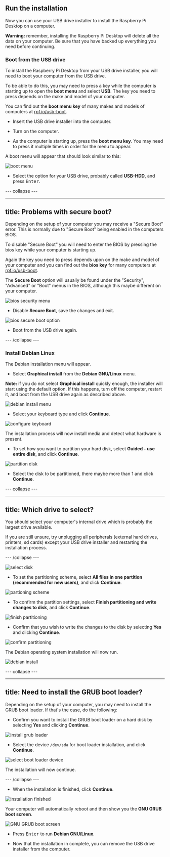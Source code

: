 ## Run the installation

Now you can use your USB drive installer to install the Raspberry Pi Desktop on a computer.

**Warning:** remember, installing the Raspberry Pi Desktop will delete all the data on your computer. Be sure that you have backed up everything you need before continuing.

### Boot from the USB drive

To install the Raspberry Pi Desktop from your USB drive installer, you will need to boot your computer from the USB drive.

To be able to do this, you may need to press a key while the computer is starting up to open the **boot menu** and select **USB**. The key you need to press depends on the make and model of your computer.

You can find out the **boot menu key** of many makes and models of computers at [rpf.io/usb-boot](http://rpf.io/usb-boot).

+ Insert the USB drive installer into the computer.

+ Turn on the computer.

+ As the computer is starting up, press the **boot menu key**. You may need to press it multiple times in order for the menu to appear.

A boot menu will appear that should look similar to this:

![boot menu](images/boot_menu.jpg)

+ Select the option for your USB drive, probably called **USB-HDD**, and press <kbd>Enter</kbd>.

--- collapse ---

---
title: Problems with secure boot?
---

Depending on the setup of your computer you may receive a "Secure Boot" error. This is normally due to "Secure Boot" being enabled in the computers BIOS.

To disable "Secure Boot" you will need to enter the BIOS by pressing the bios key while your computer is starting up. 

Again the key you need to press depends upon on the make and model of your computer and you can find out the **bios key** for many computers at [rpf.io/usb-boot](http://rpf.io/usb-boot).

The **Secure Boot** option will usually be found under the "Security", "Advanced" or "Boot" menus in the BIOS, although this maybe different on your computer.

![bios security menu](images/bios_secure_boot1.png)

+ Disable **Secure Boot**, save the changes and exit.

![bios secure boot option](images/bios_secure_boot2.png)

+ Boot from the USB drive again.

--- /collapse ---

### Install Debian Linux

The Debian installation menu will appear.

+ Select **Graphical install** from the **Debian GNU/Linux** menu.

**Note:** if you do not select **Graphical install** quickly enough, the installer will start using the default option. If this happens, turn off the computer, restart it, and boot from the USB drive again as described above.

![debian install menu](images/step11.PNG)

+ Select your keyboard type and click **Continue**.

![configure keyboard](images/step12.PNG)

The installation process will now install media and detect what hardware is present.

+ To set how you want to partition your hard disk, select **Guided - use entire disk**, and click **Continue**.

![partition disk](images/step13.PNG)

+ Select the disk to be partitioned, there maybe more than 1 and click **Continue**.

--- collapse ---

---
title: Which drive to select?
---

You should select your computer's internal drive which is probably the largest drive available.

If you are still unsure, try unplugging all peripherals (external hard drives, printers, sd cards) except your USB drive installer and restarting the installation process.

--- /collapse ---

![select disk](images/step13_5.PNG)

+ To set the partitioning scheme, select **All files in one partition (recommended for new users)**, and click **Continue**.

![partioning scheme](images/step14.PNG)

+ To confirm the partition settings, select **Finish partitioning and write changes to disk**, and click **Continue**.

![finish partitioning](images/step15.PNG)

+ Confirm that you wish to write the changes to the disk by selecting **Yes** and clicking **Continue**.

![confirm partitioning](images/step16.PNG)

The Debian operating system installation will now run.

![debian install](images/step17.PNG)

--- collapse ---

---
title: Need to install the GRUB boot loader?
---

Depending on the setup of your computer, you may need to install the GRUB boot loader. If that's the case, do the following:

+ Confirm you want to install the GRUB boot loader on a hard disk by selecting **Yes** and clicking **Continue**.

![install grub loader](images/step18.PNG)

+ Select the device `/dev/sda` for boot loader installation, and click **Continue**.

![select boot loader device](images/step19.PNG)

The installation will now continue.

--- /collapse ---

+ When the installation is finished, click **Continue**.

![installation finished](images/step20.PNG)

Your computer will automatically reboot and then show you the **GNU GRUB boot screen**.

![GNU GRUB boot screen](images/debian_boot_screen.png)

+ Press <kbd>Enter</kbd> to run **Debian GNU/Linux**.

+ Now that the installation in complete, you can remove the USB drive installer from the computer.
